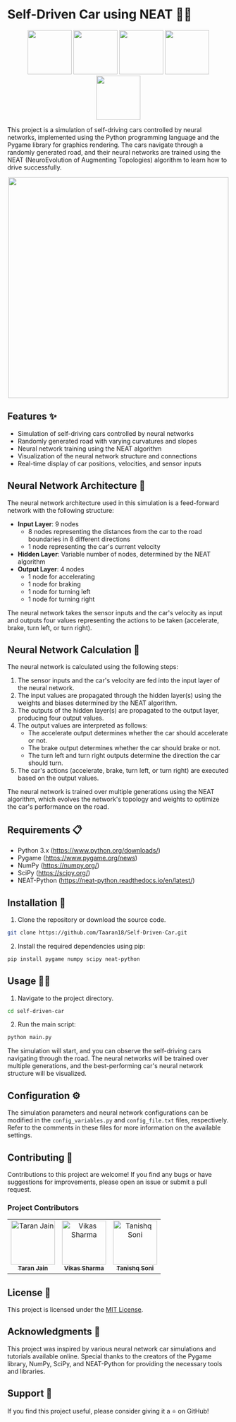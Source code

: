 # Self-Driven Car using NEAT 🚗🧠

<div align="center">
  <img src="https://upload.wikimedia.org/wikipedia/commons/thumb/c/c3/Python-logo-notext.svg/1869px-Python-logo-notext.svg.png" height="100">
  <img src="https://www.pygame.org/docs/_images/pygame_logo.png" height="100">
  <img src="https://numpy.org/images/logo.svg" height="100">
  <img src="https://upload.wikimedia.org/wikipedia/commons/thumb/b/b2/SCIPY_2.svg/1200px-SCIPY_2.svg.png" height="100">
  <img src="https://thumbs.dreamstime.com/b/machine-learning-icon-two-color-design-red-black-style-elements-icons-collection-creative-web-apps-software-print-144659464.jpg" height="100">
</div>

This project is a simulation of self-driving cars controlled by neural networks, implemented using the Python programming language and the Pygame library for graphics rendering. The cars navigate through a randomly generated road, and their neural networks are trained using the NEAT (NeuroEvolution of Augmenting Topologies) algorithm to learn how to drive successfully.

<div align="center">
  <img src="https://user-images.githubusercontent.com/16992394/205456901-c6330d6a-a96c-4f1f-a98e-8b7616b71df7.gif" width="500">
</div>

## Features ✨

- Simulation of self-driving cars controlled by neural networks
- Randomly generated road with varying curvatures and slopes
- Neural network training using the NEAT algorithm
- Visualization of the neural network structure and connections
- Real-time display of car positions, velocities, and sensor inputs

## Neural Network Architecture 🧠

The neural network architecture used in this simulation is a feed-forward network with the following structure:

- **Input Layer**: 9 nodes
  - 8 nodes representing the distances from the car to the road boundaries in 8 different directions
  - 1 node representing the car's current velocity
- **Hidden Layer**: Variable number of nodes, determined by the NEAT algorithm
- **Output Layer**: 4 nodes
  - 1 node for accelerating
  - 1 node for braking
  - 1 node for turning left
  - 1 node for turning right

The neural network takes the sensor inputs and the car's velocity as input and outputs four values representing the actions to be taken (accelerate, brake, turn left, or turn right).

## Neural Network Calculation 🧮

The neural network is calculated using the following steps:

1. The sensor inputs and the car's velocity are fed into the input layer of the neural network.
2. The input values are propagated through the hidden layer(s) using the weights and biases determined by the NEAT algorithm.
3. The outputs of the hidden layer(s) are propagated to the output layer, producing four output values.
4. The output values are interpreted as follows:
   - The accelerate output determines whether the car should accelerate or not.
   - The brake output determines whether the car should brake or not.
   - The turn left and turn right outputs determine the direction the car should turn.
5. The car's actions (accelerate, brake, turn left, or turn right) are executed based on the output values.

The neural network is trained over multiple generations using the NEAT algorithm, which evolves the network's topology and weights to optimize the car's performance on the road.

## Requirements 📋

- Python 3.x (https://www.python.org/downloads/)
- Pygame (https://www.pygame.org/news)
- NumPy (https://numpy.org/)
- SciPy (https://scipy.org/)
- NEAT-Python (https://neat-python.readthedocs.io/en/latest/)

## Installation 🚀

1. Clone the repository or download the source code.

```bash
git clone https://github.com/Taaran18/Self-Driven-Car.git
```

2. Install the required dependencies using pip:

```bash
pip install pygame numpy scipy neat-python
```

## Usage 🏃‍♂️

1. Navigate to the project directory.

```bash
cd self-driven-car
```

2. Run the main script:

```bash
python main.py
```

The simulation will start, and you can observe the self-driving cars navigating through the road. The neural networks will be trained over multiple generations, and the best-performing car's neural network structure will be visualized.

## Configuration ⚙️

The simulation parameters and neural network configurations can be modified in the `config_variables.py` and `config_file.txt` files, respectively. Refer to the comments in these files for more information on the available settings.

## Contributing 🤝

Contributions to this project are welcome! If you find any bugs or have suggestions for improvements, please open an issue or submit a pull request.

### Project Contributors

<div align="center">
  <table>
    <tr>
      <td align="center"><a href="https://github.com/Taaran18"><img src="https://avatars.githubusercontent.com/u/82564029?v=4" width="100px;" alt="Taran Jain"/><br /><sub><b>Taran Jain</b></sub></a></td>
      <td align="center"><a href="https://github.com/vikasharma005"><img src="https://avatars.githubusercontent.com/u/93978146?v=4" width="100px;" alt="Vikas Sharma"/><br /><sub><b>Vikas Sharma</b></sub></a></td>
      <td align="center"><a href="https://github.com/TanishqSoni2003"><img src="https://avatars.githubusercontent.com/u/94300460?v=4" width="100px;" alt="Tanishq Soni"/><br /><sub><b>Tanishq Soni</b></sub></a></td>
    </tr>
  </table>
</div>

## License 📄

This project is licensed under the [MIT License](LICENSE).

## Acknowledgments 🙏

This project was inspired by various neural network car simulations and tutorials available online. Special thanks to the creators of the Pygame library, NumPy, SciPy, and NEAT-Python for providing the necessary tools and libraries.

## Support 🌟

If you find this project useful, please consider giving it a ⭐️ on GitHub!
